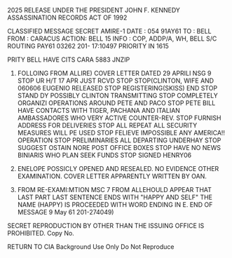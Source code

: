 2025 RELEASE UNDER THE PRESIDENT JOHN F. KENNEDY ASSASSINATION RECORDS ACT OF 1992

CLASSIFIED MESSAGE
SECRET
AMIRE-1
DATE : 054
91AY61
TO : BELL
FROM : CARACUS
ACTION: BELL 15
INFO : COP, ADDP/A, WH, BELL S/C
ROUTING
PAY61 03262
201- 17:10497
PRIORITY
IN 1615

PRITY BELL HAVE CITS CARA 5883
JNZIP

1. FOLLOING FROM ALLIRE) COVER LETTER DATED 29 APRILI
NSG 9 STOP UR H/T 17 APR JUST RCVD STOP STOP(CLINTON, WIFE AND 060606
EUGENIO RELEASED STOP REGISTERING(SKISS) END STOP STAND DY
POSSIBLY CLINTON TRANSMITTING STOP COMPLETELY ORGANIZI
OPERATIONS AROUND PETE AND PACO STOP PETE BILL HAVE CONTACTS
WITH TIGER, PACHANA AND ITALIAN AMBASSADORES WHO VERY ACTIVE
COUNTER-REV. STOP FURNISH ADDRESS FOR DELIVERIES STOP ALL REPEAT
ALL SECURITY MEASURES WILL PE USED STOP FELIEVE IMPOSSIBLE ANY
AMERICA!! OPERATION STOP PRELIMINARIES ALL DEPARTING UNDERHAY
STOP SUGGEST OSTAIN NORE POST OFFICE BOXES STOP HAVE NO NEWS
BINIARIS WHO PLAN SEEK FUNDS STOP SIGNED HENRY06

2. ENELOPE POSSICLY OPENED AND RESEALED. NO EVIDENCE OTHER
EXAMINATION. COVER LETTER APPARENTLY WRITTEN BY OAN.

3. FROM RE-EXAMI:MTION MSC 7 FROM ALLEHOULD APPEAR THAT
LAST PART LAST SENTENCE ENDS WITH "HAPPY AND SELF" THE NAME
(HAPPY) IS PROCEEDED WITH WORD ENDING IN E.
END OF MESSAGE 9 May 61
201-274049)

SECRET
REPRODUCTION BY OTHER THAN THE ISSUING OFFICE IS PROHIBITED.
Copy No.

RETURN TO CIA
Background Use Only
Do Not Reproduce
